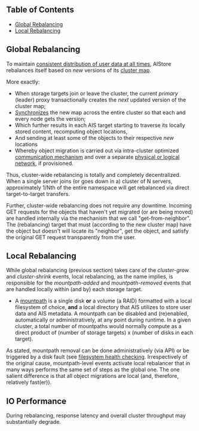## Table of Contents

- [Global Rebalancing](#global-rebalancing)
- [Local Rebalancing](#local-rebalancing)

## Global Rebalancing

To maintain [consistent distribution of user data at all times](https://en.wikipedia.org/wiki/Consistent_hashing#Examples_of_use), AIStore rebalances itself based on *new* versions of its [cluster map](/cluster/map.go).

More exactly:

* When storage targets join or leave the cluster, the current *primary* (leader) proxy transactionally creates the *next* updated version of the cluster map;
* [Synchronizes](/ais/metasync.go) the new map across the entire cluster so that each and every node gets the version;
* Which further results in each AIS target starting to traverse its locally stored content, recomputing object locations,
* And sending at least some of the objects to their respective *new* locations
* Whereby object migration is carried out via intra-cluster optimized [communication mechanism](/transport/README.md) and over a separate [physical or logical network](/cmn/network.go), if provisioned.

Thus, cluster-wide rebalancing is totally and completely decentralized. When a single server joins (or goes down in a) cluster of N servers, approximately 1/Nth of the entire namespace will get rebalanced via direct target-to-target transfers.

Further, cluster-wide rebalancing does not require any downtime. Incoming GET requests for the objects that haven't yet migrated (or are being moved) are handled internally via the mechanism that we call "get-from-neighbor". The (rebalancing) target that must (according to the new cluster map) have the object but doesn't will locate its "neighbor", get the object, and satisfy the original GET request transparently from the user.

## Local Rebalancing

While global rebalancing (previous section) takes care of the *cluster-grow* and *cluster-shrink* events, local rebalancing, as the name implies, is responsible for the *mountpath-added* and *mountpath-removed* events that are handled locally within (and by) each storage target.

* A [mountpath](./overview.md#terminology) is a single disk **or** a volume (a RAID) formatted with a local filesystem of choice, **and** a local directory that AIS utilizes to store user data and AIS metadata. A mountpath can be disabled and (re)enabled, automatically or administratively, at any point during runtime. In a given cluster, a total number of mountpaths would normally compute as a direct product of (number of storage targets) x (number of disks in each target).

As stated, mountpath removal can be done administratively (via API) or be triggered by a disk fault (see [filesystem health checking](/health/fshc.md). Irrespectively of the original cause, mountpath-level events activate local rebalancer that in many ways performs the same set of steps as the global one. The one salient difference is that all object migrations are local (and, therefore, relatively fast(er)).

## IO Performance

During rebalancing, response latency and overall cluster throughput may substantially degrade.
